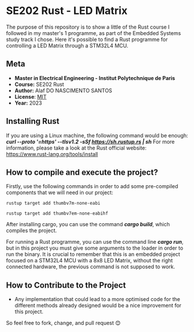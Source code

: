 # SE202 Rust - LED Matrix
The purpose of this repository is to show a little of the Rust course I followed in my master's 1 programme, as part of the Embedded Systems study track I chose. Here it's possible to find a Rust programme for controlling a LED Matrix through a STM32L4 MCU. 

## Meta
 * **Master in Electrical Engineering - Institut Polytechnique de Paris**
 * **Course:** SE202 Rust
 * **Author:** Alaf DO NASCIMENTO SANTOS
 * **License**: [MIT](LICENSE)
 * **Year:** 2023

## Installing Rust
If you are using a Linux machine, the following command would be enough: ***curl --proto '=https' --tlsv1.2 -sSf https://sh.rustup.rs | sh***
For more information, please take a look at the Rust official website: https://www.rust-lang.org/tools/install

## How to compile and execute the project?
Firstly, use the following commands in order to add some pre-compiled components that we will need in our project:

```
rustup target add thumbv7m-none-eabi

rustup target add thumbv7em-none-eabihf
```

After installing cargo, you can use the command ***cargo build***, which compiles the project.

For running a Rust programme, you can use the command line ***cargo run***, but in this project you must give some arguments to the loader in order to run the binary. It is crucial to remember that this is an embedded project focused on a STM32L4 MCU with a 8x8 LED Matrix, without the right connected hardware, the previous command is not supposed to work.

## How to Contribute to the Project
- Any implementation that could lead to a more optimised code for the different methods already designed would be a nice improvement for this project. 

So feel free to fork, change, and pull request 😊




